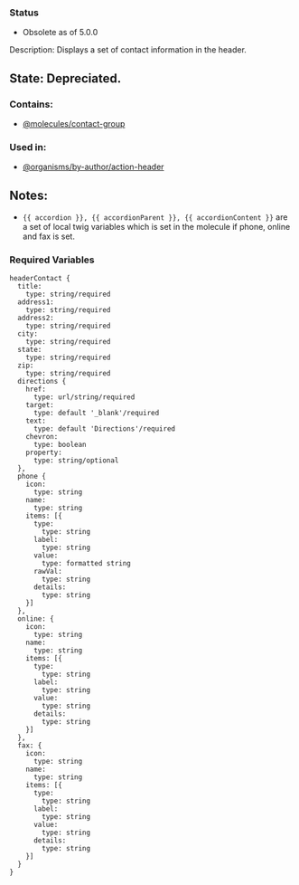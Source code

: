 ### Status
* Obsolete as of 5.0.0

Description: Displays a set of contact information in the header.

## State: Depreciated.

### Contains:
- [@molecules/contact-group](/?p=organisms-contact-group)

### Used in:
- [@organisms/by-author/action-header](/?p=organisms-action-header)

## Notes:
- `{{ accordion }}, {{ accordionParent }}, {{ accordionContent }}` are a set of local twig variables which is set in the molecule if phone, online and fax is set.

### Required Variables
~~~
headerContact {
  title:
    type: string/required
  address1:
    type: string/required
  address2:
    type: string/required
  city:
    type: string/required
  state:
    type: string/required
  zip:
    type: string/required
  directions {
    href:
      type: url/string/required
    target:
      type: default '_blank'/required
    text:
      type: default 'Directions'/required
    chevron:
      type: boolean
    property:
      type: string/optional
  },
  phone {
    icon:
      type: string
    name:
      type: string
    items: [{
      type:
        type: string
      label:
        type: string
      value:
        type: formatted string
      rawVal:
        type: string
      details:
        type: string
    }]
  },
  online: {
    icon:
      type: string
    name:
      type: string
    items: [{
      type:
        type: string
      label:
        type: string
      value:
        type: string
      details:
        type: string
    }]
  },
  fax: {
    icon:
      type: string
    name:
      type: string
    items: [{
      type:
        type: string
      label:
        type: string
      value:
        type: string
      details:
        type: string
    }]
  }
}
~~~
